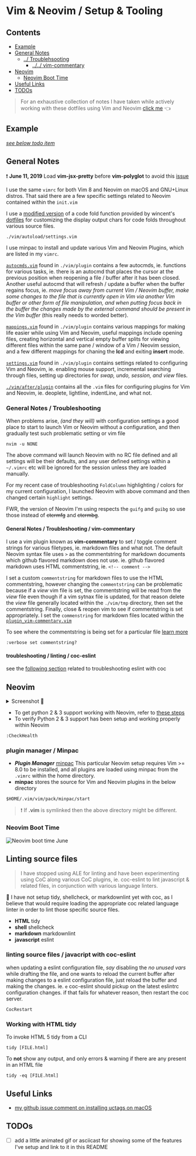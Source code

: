 # Vim & Neovim / Setup & Tooling

## Contents

<a id="contents"></a>

- [Example](#example)
- [General Notes](#general-notes)
  - [../ Troublehsooting](#troubleshooting)
    - [../../ vim-commentary](#tshoot-vim-commentary)
- [Neovim](#neovim)
  - [Neovim Boot Time](#neovim-boot-time)
- [Useful Links](#useful-links)
- [TODOs](#todos)

> For an exhaustive collection of notes I have taken while actively working with these dotfiles using Vim and Neovim [click me](https://github.com/ipatch/dotfiles/wiki/vim-neovim-Notes) 👈


## Example

<a id="example"></a>

[_see below todo item_](#todos)


## General Notes

<a id="general-notes"></a>

❗️ **June 11, 2019** Load **vim-jsx-pretty** before **vim-polyglot** to avoid this [issue](https://github.com/MaxMEllon/vim-jsx-pretty/issues/69)

I use the same `vimrc` for both Vim 8 and Neovim on macOS and GNU+Linux distros.  That said there are a few specific settings related to Neovim contained within the `init.vim`

I use a [modified version](https://github.com/ipatch/dotfiles/blob/master/editors/vim/vim/autoload/settings.vim) of a code fold function provided by wincent's [dotfiles](https://github.com/wincent/wincent) for customizing the display output chars for code folds throughout various source files.

```shell
./vim/autoload/settings.vim
```

I use minpac to install and update various Vim and Neovim Plugins, which are listed in my `vimrc`.

[`autocmds.vim`](https://github.com/ipatch/dotfiles/blob/master/editors/vim/vim/plugin/autocmds.vim) found in `./vim/plugin` contains a few autocmds, ie. functions for various tasks, ie. there is an autocmd that places the cursor at the previous position when reopening a file / buffer after it has been closed.  Another useful autocmd that will refresh / update a buffer when the buffer regains focus, ie. _move focus away from current Vim / Neovim buffer, make some changes to the file that is currently open in Vim via another Vim buffer or other form of file manipulation, and when putting focus back in the buffer the changes made by the external command should be present in the Vim buffer_ (this really needs to worded better).

[`mappings.vim`](https://github.com/ipatch/dotfiles/blob/master/editors/vim/vim/plugin/mappings.vim) found in `./vim/plugin` contains various mappings for making life easier while using Vim and Neovim, useful mappings include opening files, creating horizontal and vertical empty buffer splits for viewing different files within the same pane / window of a Vim / Neovim session, and a few different mappings for chaning the **lcd** and exiting **insert** mode.

[`settings.vim`](https://github.com/ipatch/dotfiles/blob/master/editors/vim/vim/plugin/settings.vim) found in `./vim/plugin` contains settings related to configuring Vim and Neovim, ie. enabling mouse support, incremental searching through files, setting up directories for _swap, undo, session, and view_ files. 

[`./vim/after/plugin`]( https://github.com/ipatch/dotfiles/tree/master/editors/vim/vim/after/plugin) contains all the `.vim` files for configuring plugins for Vim and Neovim, ie. deoplete, lightline, indentLine, and what not.


### General Notes / Troubleshooting

<a id="troubleshooting"></a>

When problems arise, _(and they will)_ with configuration settings a good place to start to launch Vim or Neovim without a configuration, and then gradually test such problematic setting or vim file

```shell
nvim -u NONE
```

The above command will launch Neovim with no RC file defined and all settings will be their defaults, and any user defined settings within a `~/.vimrc` etc will be ignored for the session unless they are loaded manually.

For my recent case of troubleshooting `FoldColumn` highlighting / colors for my current configuration, I launched Neovim with above command and then changed certain `highlight` settings.

FWR, the version of Neovim I'm using respects the `guifg` and `guibg` so use those instead of ~~ctermfg~~ and ~~ctermbg~~.


#### General Notes / Troubleshooting / vim-commentary

<a id="tshoot-vim-commentary"></a>

I use a vim plugin known as **vim-commentary** to set / toggle comment strings for various filetypes, ie. markdown files and what not.  The default Neovim syntax file uses `>` as the commentstring for markdown documents which github flavored markdown does not use. ie. github flavored markdown uses HTML commentstring, ie. `<!-- comment -->`

I set a custom `commentstring` for markdown files to use the HTML commentstring, however changing the `commentstring` can be problematic because if a _view_ vim file is set, the commentstring will be read from the _view_ file even though if a vim sytnax file is updated, for that reason delete the _view_ file generally located within the `./vim/tmp` directory, then set the commentstring. Finally, close & reopen vim to see if commentstring is set appropriately.  I set the `commenstring` for markdown files located within the [`plugin_vim-commentary.vim`](https://github.com/ipatch/dotfiles/commit/596936)

To see where the commentstring is being set for a particular file [learn more](https://github.com/tpope/vim-commentary/issues/90)

```vim
:verbose set commentstring?
```

#### troubleshooting / linting / coc-eslint

see the [following section][link1] related to troubleshooting eslint with coc

[link1]: #linting-coc-eslint

## Neovim

<a id="neovim"></a>

<details>
<summary>Screenshot 📸</summary>
<img src="https://raw.githubusercontent.com/wiki/ipatch/dotfiles/lib/Neovim-2018-april-late.png" alt="nvim-screenshot">
</details>

- To get python 2 & 3 support working with Neovim, refer to [these steps](https://github.com/ipatch/dotfiles/wiki/Neovim-Vim-Notes#python-support-setting-up-python-23)
- To verify Python 2 & 3 support has been setup and working properly within Neovim

```vim
:CheckHealth
```


### plugin manager / Minpac

<a id="plugin-manager"></a>

- ___Plugin Manager___ [minpac](https://github.com/k-takataminpac) This particular Neovim setup requires Vim >= 8.0 to be installed, and all plugins are loaded using minpac from the `.vimrc` within the home directory.
- **minpac** stores the source for Vim and Neovim plugins in the below directory

```shell
$HOME/.vim/vim/pack/minpac/start
```

> ❗️ If **.vim** is symlinked then the above directory might be different.


### Neovim Boot Time

<a id="neovim-boot-time"></a>

![Neovim boot time June](https://i.imgur.com/8UAyTlC.png)


## Linting source files

<a id="linting-source-files"></a>

> I have stopped using ALE for linting and have been experimenting using CoC along various CoC plugins, ie. coc-eslint to lint javascript & related files, in conjunction with various language linters.

🚨 I have not setup tidy, shellcheck, or markdownlint yet with coc, as I believe that would require loading the appropriate coc related language linter in order to lint those specific source files.

- **HTML** tidy
- **shell** shellcheck
- **markdown** markdownlint
- **javascript** eslint

### linting source files / javacript with coc-eslint

<a id="linting-coc-eslint"></a>

when updating a eslint configuration file, _say_ disabling the _no unused vars_ while drafting the file, and one wants to reload the current buffer after making changes to a eslint configuration file, just reload the buffer and making the changes. ie. `e` coc-eslint should pickup on the latest eslintrc configuration changes. if that fails for whatever reason, then restart the coc server.

```vim
CocRestart
```

### Working with HTML tidy

<a id="working-with-html-tidy"></a>

To invoke HTML 5 tidy from a CLI

```shell
tidy [FILE.html]
```

To **not** show any output, and only errors & warning if there are any present in an HTML file

```shell
tidy -eq [FILE.html]
```


## Useful Links

<a id="useful-links"></a>

- [my github issue comment on installing uctags on macOS](https://github.com/universal-ctags/homebrew-universal-ctags/issues/23#issuecomment-583781848)

## TODOs

<a id="todos"></a>

- [ ] add a little animated gif or asciicast for showing some of the features I've setup and link to it in this README
